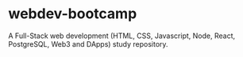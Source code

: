 # webdev-bootcamp
A Full-Stack web development (HTML, CSS, Javascript, Node, React, PostgreSQL, Web3 and DApps) study repository.
